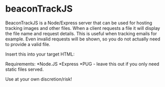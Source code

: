 # beaconTrackJS
BeaconTrackJS is a Node/Express server that can be used for hosting tracking images and other files. 
When a client requests a file it will display the file name and request details. This is useful when tracking emails for example.
Even invalid requests will be shown, so you do not actually need to provide a valid file.

Insert this into your target HTML: <img src="[YOUR_IP]/1.png" alt="1" height="1" width="1">

Requirements:
*Node.JS
*Express
*PUG - leave this out if you only need static files served.

Use at your own discretion/risk! 
